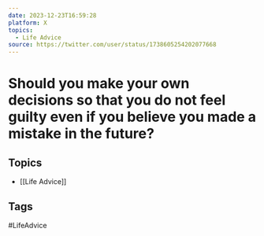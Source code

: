 ```yaml
---
date: 2023-12-23T16:59:28
platform: X
topics:
  - Life Advice
source: https://twitter.com/user/status/1738605254202077668
---
```

# Should you make your own decisions so that you do not feel guilty even if you believe you made a mistake in the future?

## Topics
- [[Life Advice]]

## Tags
#LifeAdvice